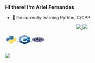 ### Hi there! I'm Ariel Fernandes
- 🌱 I’m currently learning Python, C/CPP

<!--
- 🔭 I’m currently working on ...
- 🌱 I’m currently learning Python, C/CPP
- 👯 I’m looking to collaborate on ...
- 🤔 I’m looking for help with ...
- 💬 Ask me about ...
- 📫 How to reach me: ...
- 😄 Pronouns: ...
- ⚡ Fun fact: ...
-->
<div align="center">
  <a href="https://github.com/arielfernandes">
  <img height="180em" src="https://github-readme-stats.vercel.app/api?username=arielfernandes&show_icons=true&theme=dark&include_all_commits=true&count_private=true"/>
  <img height="180em" src="https://github-readme-stats.vercel.app/api/top-langs/?username=arielfernandes&layout=compact&langs_count=7&theme=dark"/>
</div>
<div style="display: inline_block"><br>
  <img align="center" alt="A-Python" height="30" width="40" src="https://raw.githubusercontent.com/devicons/devicon/master/icons/python/python-original.svg">
   <img align="center" alt="A-cpp" height="30" width="40" src="https://raw.githubusercontent.com/devicons/devicon/2ae2a900d2f041da66e950e4d48052658d850630/icons/cplusplus/cplusplus-original.svg">
  <img align="center" alt="A-php" height="30" width="40" src="https://raw.githubusercontent.com/devicons/devicon/master/icons/php/php-original.svg">
</div>
 
##
 
 <a href="https://www.linkedin.com/in/ariel-fernandes-b94604129/" target="_blank"><img src="https://img.shields.io/badge/-LinkedIn-%230077B5?style=for-the-badge&logo=linkedin&logoColor=white" target="_blank"></a> 
